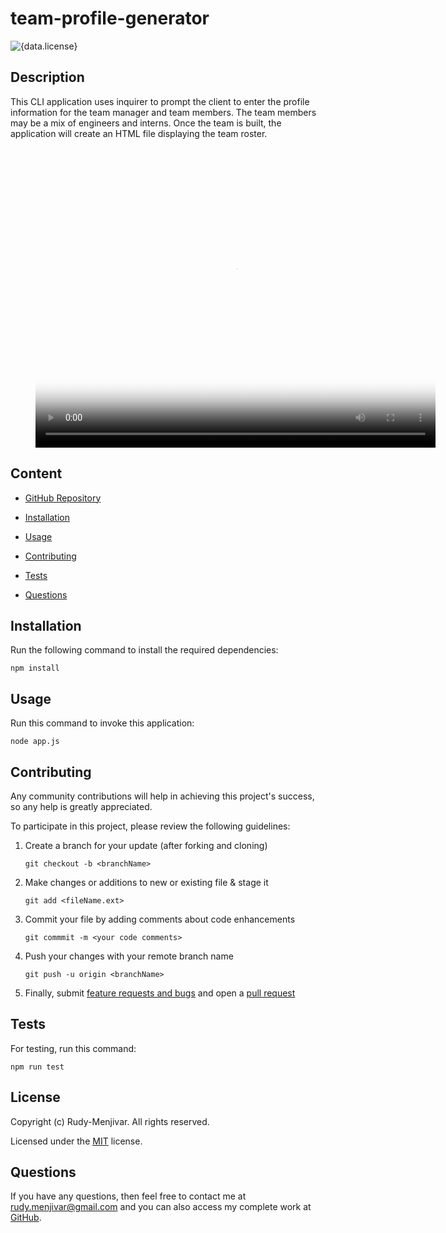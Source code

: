 # team-profile-generator
![{data.license}](https://shields.io/badge/license-MIT-green)

## Description
    
This CLI application uses inquirer to prompt the client to enter the profile information for the team manager and team members. The team members may be a mix of engineers and interns. Once the team is built, the application will create an HTML file displaying the team roster.

<figure class="video_container">
  <video controls="true" allowfullscreen="true" poster="assets/tpg.png" width="640" height="480">
    <source src="https://drive.google.com/file/d/1ttDKYac8zRryBP7feeQC7_zzo02o4679/preview" type="video/mp4">
  </video>
</figure>

## Content

* [GitHub Repository](https://github.com/Rudy-Menjivar/team-profile-generator/)

* [Installation](#installation)

* [Usage](#usage)

* [Contributing](#contributing)

* [Tests](#tests)

* [Questions](#questions)

## Installation

Run the following command to install the required dependencies:
  ```
  npm install
  ```
  

## Usage

Run this command to invoke this application:
  ```
  node app.js
  ```
  
## Contributing
    
Any community contributions will help in achieving this project's success, so any help is greatly appreciated.
    
To participate in this project, please review the following guidelines:
    
1. Create a branch for your update (after forking and cloning)
    
   `git checkout -b <branchName>`
    
2. Make changes or additions to new or existing file & stage it
    
   `git add <fileName.ext>`
    
3. Commit your file by adding comments about code enhancements
    
   `git commmit -m <your code comments>`
    
4. Push your changes with your remote branch name
    
   `git push -u origin <branchName>`
    
5. Finally, submit [feature requests and bugs](https://github.com/Rudy-Menjivar/team-profile-generator/issues) and open a [pull request](https://github.com/Rudy-Menjivar/team-profile-generator/pulls)
    

## Tests
    
  For testing, run this command:
  ```
  npm run test
  ```
  

## License

  Copyright (c) Rudy-Menjivar. All rights reserved.
    
  Licensed under the [MIT](./LICENSE.txt) license.
  

## Questions
  
  If you have any questions, then feel free to contact me at rudy.menjivar@gmail.com and you can also access my complete work at [GitHub](https://github.com/Rudy-Menjivar).